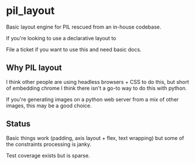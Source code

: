 # pil_layout

Basic layout engine for PIL rescued from an in-house codebase.

If you're looking to use a declarative layout to

File a ticket if you want to use this and need basic docs.

## Why PIL layout

I think other people are using headless browsers + CSS to do this, but short of embedding chrome I think there isn't a go-to way to do this with python.

If you're generating images on a python web server from a mix of other images, this may be a good choice.

## Status

Basic things work (padding, axis layout + flex, text wrapping) but some of the constraints processing is janky.

Test coverage exists but is sparse.
